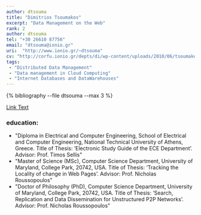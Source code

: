 ```yaml
---
author: dtsouma
title: "Dimitrios Tsoumakos"
excerpt: "Data Management on the Web"
rank: 2
author: dtsouma
tel: "+30 26610 87756"
email: "dtsouma@ionio.gr"
uri:  "http://www.ionio.gr/~dtsouma"
cv: "http://corfu.ionio.gr/depts/di/wp-content/uploads/2010/06/tsoumakos_cv_gr_2011.pdf"
tags:
 - "Distributed Data Management"
 - "Data management in Cloud Computing"
 - "Internet Databases and DataWarehouses"
---
```


{% bibliography --file dtsouma --max 3 %}

<a href="http://localhost:4000/scholardi/scholars0/dtsouma/" class="btn btn--primary">Link Text</a>

### education:
  - "Diploma in Electrical and Computer Engineering, School of Electrical and Computer Engineering, National Technical University of Athens, Greece. Title of Thesis: ‘Electronic Study Guide of the ECE Department’. Advisor: Prof. Timos Sellis"
  - "Master of Science (MSc), Computer Science Department, University of Maryland, College Park, 20742, USA. Title of Thesis: ‘Tracking the Locality of change in Web Pages’. Advisor: Prof. Nicholas Roussopoulos"
  - "Doctor of Philosophy (PhD), Computer Science Department, University of Maryland, College Park, 20742, USA. Title of Thesis: ‘Search, Replication and Data Dissemination for Unstructured P2P Networks’. Advisor: Prof. Nicholas Roussopoulos"

